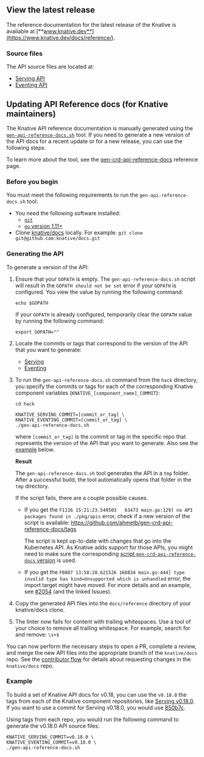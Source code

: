 ## View the latest release

The reference documentation for the latest release of the Knative is available
at [**www.knative.dev**](https://www.knative.dev/docs/reference/).

### Source files

The API source files are located at:

- [Serving API](./serving.md)
- [Eventing API](./eventing/eventing.md)

## Updating API Reference docs (for Knative maintainers)

The Knative API reference documentation is manually generated using the
[`gen-api-reference-docs.sh`](../../../hack/) tool. If you need to generate a new
version of the API docs for a recent update or for a new release, you can use
the following steps.

To learn more about the tool, see the
[gen-crd-api-reference-docs](https://github.com/ahmetb/gen-crd-api-reference-docs)
reference page.

### Before you begin

You must meet the following requirements to run the `gen-api-reference-docs.sh`
tool:

- You need the following software installed:
  - [`git`](https://git-scm.com/download/)
  - [`go` version 1.11+](https://golang.org/dl/)
- Clone [knative/docs](https://github.com/knative/docs) locally. For example:
  `git clone git@github.com:knative/docs.git`

### Generating the API

To generate a version of the API:

1. Ensure that your `GOPATH` is empty. The `gen-api-reference-docs.sh` script
   will result in the `GOPATH should not be set` error if your `GOPATH` is
   configured. You view the value by running the following command:

   ```
   echo $GOPATH
   ```

   If your `GOPATH` is already configured, temporarily clear the `GOPATH` value
   by running the following command:

   ```
   export GOPATH=""
   ```

1. Locate the commits or tags that correspond to the version of the API that you
   want to generate:

   - [Serving](https://github.com/knative/serving/releases/)
   - [Eventing](https://github.com/knative/eventing/releases/)

1. To run the `gen-api-reference-docs.sh` command from the `hack` directory, you
   specify the commits or tags for each of the corresponding Knative component
   variables (`KNATIVE_[component_name]_COMMIT`):

   ```
   cd hack

   KNATIVE_SERVING_COMMIT=[commit_or_tag] \
   KNATIVE_EVENTING_COMMIT=[commit_or_tag] \
   ./gen-api-reference-docs.sh
   ```

   where `[commit_or_tag]` is the commit or tag in the specific repo that
   represents the version of the API that you want to generate. Also see the
   [example](#example) below.

   **Result**

   The `gen-api-reference-docs.sh` tool generates the API in a `tmp` folder.
   After a successful build, the tool automatically opens that folder in the
   `tmp` directory.

   If the script fails, there are a couple possible causes.

   * If you get the
     `F1116 15:21:23.549503   63473 main.go:129] no API packages found in ./pkg/apis`
     error, check if a new version of the script is available:
      https://github.com/ahmetb/gen-crd-api-reference-docs/tags

      The script is kept up-to-date with changes that go into the Kubernetes API.
      As Knative adds support for those APIs, you might need to make sure the
      corresponding
      [script `gen-crd-api-reference-docs` version](https://github.com/knative/docs/blob/master/hack/gen-api-reference-docs.sh#L26)
      is used.

   * If you get the
     `F0807 13:58:20.621526 168834 main.go:444] type invalid type has kind=Unsupported which is unhandled`
     error, the import target might have moved. For more details and an example,
     see [#2054](https://github.com/knative/docs/pull/2054) (and the linked Issues).

1. Copy the generated API files into the `docs/reference` directory of your
   knative/docs clone.

1. The linter now fails for content with trailing whitespaces. Use a tool of your choice to
   remove all trailing whitespace. For example, search for and remove: `\s+$`

You can now perform the necessary steps to open a PR, complete a review, and
merge the new API files into the appropriate branch of the `knative/docs` repo.
See the [contributor flow](https://github.com/knative/community/blob/master/docs/DOCS-CONTRIBUTING.md) for details
about requesting changes in the `knative/docs` repo.

### Example

To build a set of Knative API docs for v0.18, you can use the `v0.18.0` the tags
from each of the Knative component repositories, like
[Serving v0.18.0](https://github.com/knative/serving/tree/v0.18.0). If you want to
use a commit for Serving v0.18.0, you would use
[850b7c](https://github.com/knative/serving/commit/850b7cca7d7701b052420a030f2308d19938d45e).

Using tags from each repo, you would run the following command to generate the
v0.18.0 API source files:

```
KNATIVE_SERVING_COMMIT=v0.18.0 \
KNATIVE_EVENTING_COMMIT=v0.18.0 \
./gen-api-reference-docs.sh
```
